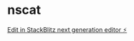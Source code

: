 # nscat

[Edit in StackBlitz next generation editor ⚡️](https://stackblitz.com/~/github.com/naeem19847/nscat)